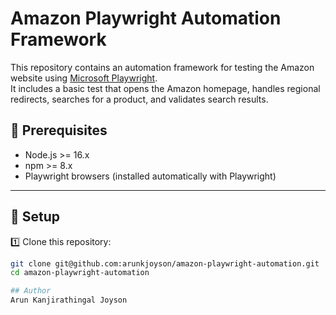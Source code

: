 # Amazon Playwright Automation Framework

This repository contains an automation framework for testing the Amazon website using [Microsoft Playwright](https://playwright.dev/).  
It includes a basic test that opens the Amazon homepage, handles regional redirects, searches for a product, and validates search results.

## 🔧 Prerequisites

- Node.js >= 16.x
- npm >= 8.x
- Playwright browsers (installed automatically with Playwright)

---

## 🚀 Setup

1️⃣ Clone this repository:
```bash
git clone git@github.com:arunkjoyson/amazon-playwright-automation.git
cd amazon-playwright-automation

## Author
Arun Kanjirathingal Joyson